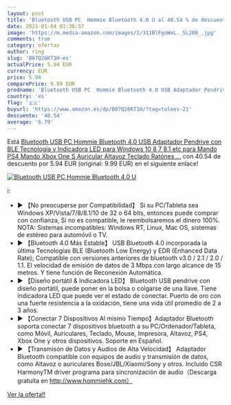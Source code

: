 ```yaml
---
layout: post
title: 'Bluetooth USB PC  Hommie Bluetooth 4.0 U al 40.54 % de descuento'
date: 2021-01-04 01:38:57
image: 'https://m.media-amazon.com/images/I/311BlFgoWeL._SL200_.jpg'
comments: true
category: ofertas
author: ring
slug: 'B07Q26KT1H-es'
actualPrice: 5.94 EUR
currency: EUR
price: 5.94
comparePrice: 9.99 EUR
prodname: 'Bluetooth USB PC  Hommie Bluetooth 4.0 USB Adaptador Pendrive con BLE Tecnología y Indicadora LED para Windows 10 8 7 8.1 etc  para Mando PS4  Mando Xbox One S  Auricular  Altavoz  Teclado  Ratónes …'
country: 'es'
flag: '🇪🇸'
buyurl: 'https://www.amazon.es/dp/B07Q26KT1H/?tag=tolees-21'
descuento: '40.54'
average: '6.79'
---
```


Está [Bluetooth USB PC  Hommie Bluetooth 4.0 USB Adaptador Pendrive con BLE Tecnología y Indicadora LED para Windows 10 8 7 8.1 etc  para Mando PS4  Mando Xbox One S  Auricular  Altavoz  Teclado  Ratónes …](https://www.amazon.es/dp/B07Q26KT1H/?tag=tolees-21) con 40.54 de descuento por 5.94 EUR (original: 9.99 EUR) en el siguiente enlace!

[![Bluetooth USB PC  Hommie Bluetooth 4.0 U](https://m.media-amazon.com/images/I/311BlFgoWeL._SL200_.jpg)](https://www.amazon.es/dp/B07Q26KT1H/?tag=tolees-21)

ℹ️:

- ► 【No preocuperse por Compatibilidad】 Si su PC/Tableta sea Windows XP/Vista/7/8/8.1/10 de 32 o 64 bits, entonces puede comprar con confianza, Si no es compatible, le reembolsaremos el dinero 100%. NOTA: Sistemas incompatibles: Windows RT, Linux, Mac OS, sistemas de estéreo para automóvil o TV.
- ► 【Bluetooth 4.0 Más Estable】 USB Bluetooth 4.0 incorporada la última Tecnologías BLE (Bluetooth Low Energy) y EDR (Enhanced Data Rate); Compatible con versiones anteriores de bluetooth v3.0 / 2.1 / 2.0 / 1.1. El velocidad de emisión de datos de 3 Mbps con largo alcance de 15 metros. Y tiene función de Reconexión Automática.
- ► 【Diseño portátil & Indicadora LED】 Bluetooth USB pendrive con diseño portátil, puede poner en la bolsa o colgarse de una llave. Tiene indicadora LED que puede ver el estado de conectar. Puerto de oro con una fuerte resistencia a la oxidación, tiene una vida útil promedio de 2 a 3 años.
- ► 【Conectar 7 Dispositivos Al mismo Tiempo】Adaptador Bluetooth soporta conectar 7 dispositivos bluetooth a su PC/Ordenador/Tableta, como Móvil, Auriculares, Teclado, Mouse, Impresora, Altavoz, PS4, Xbox One y otros dispositivos. Soporte en Español.
- ► 【Transmisón de Datos y Audios de Alta Velocidad】 Adaptador Bluetooth compatible con equipos de audio y transmisión de datos, como Altavoz o auriculares Bose/JBL/Xiaomi/Sony y otros. Incluido CSR HarmonyTM driver programa para sincronización de audio（Descarga gratuita en http://www.hommiehk.com）

[Ver la oferta!!](https://www.amazon.es/dp/B07Q26KT1H/?tag=tolees-21)
